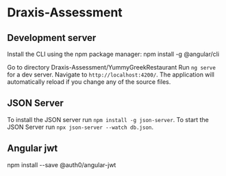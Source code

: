 # Draxis-Assessment

## Development server

Install the CLI using the npm package manager:
npm install -g @angular/cli

Go to directory Draxis-Assessment/YummyGreekRestaurant
Run `ng serve` for a dev server. Navigate to `http://localhost:4200/`. The application will automatically reload if you change any of the source files.

## JSON Server

To install the JSON server run `npm install -g json-server`. To start the JSON Server run `npx json-server --watch db.json`.

## Angular jwt
npm install --save @auth0/angular-jwt
